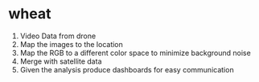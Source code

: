 # wheat

1. Video Data from drone 
2. Map the images to the location
3. Map the RGB to a different color space to minimize background noise
4. Merge with satellite data
5. Given the analysis produce dashboards for easy communication
